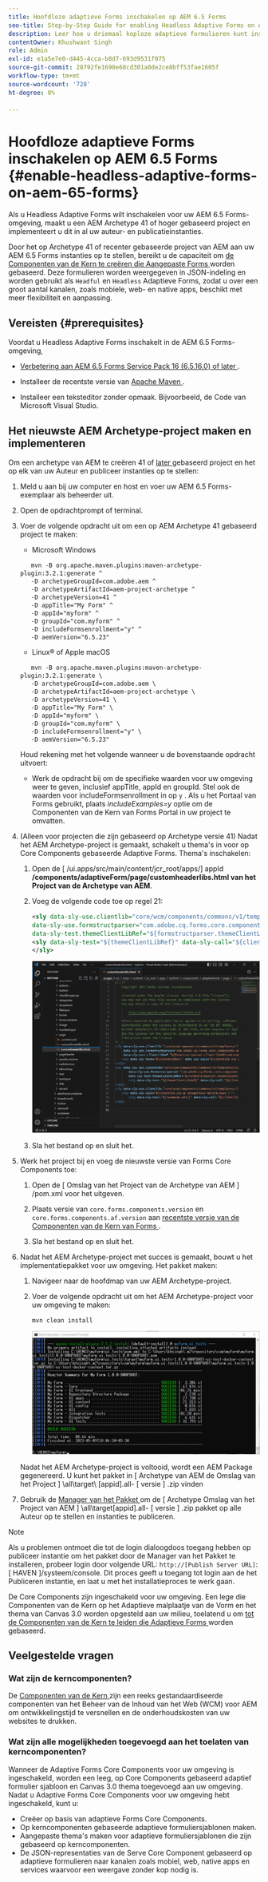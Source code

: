 ```yaml
---
title: Hoofdloze adaptieve Forms inschakelen op AEM 6.5 Forms
seo-title: Step-by-Step Guide for enabling Headless Adaptive Forms on AEM 6.5 Forms
description: Leer hoe u driemaal koploze adaptieve formulieren kunt inschakelen op AEM 6.5 Forms met Adobe-handleiding. In deze zelfstudie wordt u door het proces geleid, zodat u deze krachtige functie gemakkelijk in uw website kunt integreren en uw gebruikerservaring kunt verbeteren.
contentOwner: Khushwant Singh
role: Admin
exl-id: e1a5e7e0-d445-4cca-b8d7-693d9531f075
source-git-commit: 28792fe1690e68cd301a0de2ce8bff53fae1605f
workflow-type: tm+mt
source-wordcount: '728'
ht-degree: 0%

---
```


# Hoofdloze adaptieve Forms inschakelen op AEM 6.5 Forms {#enable-headless-adaptive-forms-on-aem-65-forms}

Als u Headless Adaptive Forms wilt inschakelen voor uw AEM 6.5 Forms-omgeving, maakt u een AEM Archetype 41 of hoger gebaseerd project en implementeert u dit in al uw auteur- en publicatieinstanties.

Door het op Archetype 41 of recenter gebaseerde project van AEM aan uw AEM 6.5 Forms instanties op te stellen, bereikt u de capaciteit om [ de Componenten van de Kern te creëren die Aangepaste Forms ](create-a-headless-adaptive-form.md) worden gebaseerd. Deze formulieren worden weergegeven in JSON-indeling en worden gebruikt als `Headful` en `Headless` Adaptieve Forms, zodat u over een groot aantal kanalen, zoals mobiele, web- en native apps, beschikt met meer flexibiliteit en aanpassing.

## Vereisten {#prerequisites}

Voordat u Headless Adaptive Forms inschakelt in de AEM 6.5 Forms-omgeving,

* [ Verbetering aan AEM 6.5 Forms Service Pack 16 (6.5.16.0) of later ](https://experienceleague.adobe.com/en/docs/experience-manager-65/content/release-notes/aem-forms-current-service-pack-installation-instructions).

* Installeer de recentste versie van [ Apache Maven ](https://maven.apache.org/download.cgi).

* Installeer een teksteditor zonder opmaak. Bijvoorbeeld, de Code van Microsoft Visual Studio.

## Het nieuwste AEM Archetype-project maken en implementeren

Om een archetype van AEM te creëren 41 of [ later ](https://github.com/adobe/aem-project-archetype) gebaseerd project en het op elk van uw Auteur en publiceer instanties op te stellen:

1. Meld u aan bij uw computer en host en voer uw AEM 6.5 Forms-exemplaar als beheerder uit.
1. Open de opdrachtprompt of terminal.
1. Voer de volgende opdracht uit om een op AEM Archetype 41 gebaseerd project te maken:

   * Microsoft Windows

   ```Shell
      mvn -B org.apache.maven.plugins:maven-archetype-plugin:3.2.1:generate ^
      -D archetypeGroupId=com.adobe.aem ^
      -D archetypeArtifactId=aem-project-archetype ^
      -D archetypeVersion=41 ^
      -D appTitle="My Form" ^
      -D appId="myform" ^
      -D groupId="com.myform" ^
      -D includeFormsenrollment="y" ^
      -D aemVersion="6.5.23" 
   ```

   * Linux® of Apple macOS

   ```Shell
      mvn -B org.apache.maven.plugins:maven-archetype-plugin:3.2.1:generate \
      -D archetypeGroupId=com.adobe.aem \
      -D archetypeArtifactId=aem-project-archetype \
      -D archetypeVersion=41 \
      -D appTitle="My Form" \
      -D appId="myform" \
      -D groupId="com.myform" \
      -D includeFormsenrollment="y" \
      -D aemVersion="6.5.23" 
   ```

   Houd rekening met het volgende wanneer u de bovenstaande opdracht uitvoert:

   * Werk de opdracht bij om de specifieke waarden voor uw omgeving weer te geven, inclusief appTitle, appId en groupId. Stel ook de waarden voor includeFormsenrollment in op `y` . Als u het Portaal van Forms gebruikt, plaats _includeExamples=y_ optie om de Componenten van de Kern van Forms Portal in uw project te omvatten.


1. (Alleen voor projecten die zijn gebaseerd op Archetype versie 41) Nadat het AEM Archetype-project is gemaakt, schakelt u thema&#39;s in voor op Core Components gebaseerde Adaptive Forms. Thema&#39;s inschakelen:

   1. Open de [ /ui.apps/src/main/content/jcr_root/apps/] appId __/components/adaptiveForm/page/customheaderlibs.html van het Project van de Archetype van AEM__.

   1. Voeg de volgende code toe op regel 21:

      ```XML
      <sly data-sly-use.clientlib="core/wcm/components/commons/v1/templates/clientlib.html"
      data-sly-use.formstructparser="com.adobe.cq.forms.core.components.models.form.FormStructureParser"
      data-sly-test.themeClientLibRef="${formstructparser.themeClientLibRefFromFormContainer}">
      <sly data-sly-test="${themeClientLibRef}" data-sly-call="${clientlib.css @ categories=themeClientLibRef}"/>
      </sly>
      ```

      ![ voeg bovengenoemde code op lijn 21 toe ](/help/assets/code-to-enable-themes.png)

   1. Sla het bestand op en sluit het.

1. Werk het project bij en voeg de nieuwste versie van Forms Core Components toe:

   1. Open de [ Omslag van het Project van de Archetype van AEM ] /pom.xml voor het uitgeven.
   1. Plaats versie van `core.forms.components.version` en `core.forms.components.af.version` aan [ recentste versie van de Componenten van de Kern van Forms ](https://github.com/adobe/aem-core-forms-components/tree/release/650).

   1. Sla het bestand op en sluit het.


1. Nadat het AEM Archetype-project met succes is gemaakt, bouwt u het implementatiepakket voor uw omgeving. Het pakket maken:

   1. Navigeer naar de hoofdmap van uw AEM Archetype-project.


   1. Voer de volgende opdracht uit om het AEM Archetype-project voor uw omgeving te maken:

      ```Shell
      mvn clean install
      ```

      ![ archetypebuild-success ](assets/corecomponent-build-successful.png)


   Nadat het AEM Archetype-project is voltooid, wordt een AEM Package gegenereerd. U kunt het pakket in [ Archetype van AEM de Omslag van het Project ] \all\target\ [appid].all- [ versie ] .zip vinden

1. Gebruik de [ Manager van het Pakket ](https://experienceleague.adobe.com/en/docs/experience-manager-65/content/sites/administering/contentmanagement/package-manager) om de [ Archetype Omslag van het Project van AEM ] \all\target\[appid].all- [ versie ] .zip pakket op alle Auteur op te stellen en instanties te publiceren.

>[!NOTE]
>
>
>
>Als u problemen ontmoet die tot de login dialoogdoos toegang hebben op publiceer instantie om het pakket door de Manager van het Pakket te installeren, probeer login door volgende URL: `http://[Publish Server URL]`:[ HAVEN ]/systeem/console. Dit proces geeft u toegang tot login aan de het Publiceren instantie, en laat u met het installatieproces te werk gaan.


De Core Components zijn ingeschakeld voor uw omgeving. Een lege die Componenten van de Kern op het Adaptieve malplaatje van de Vorm en het thema van Canvas 3.0 worden opgesteld aan uw milieu, toelatend u om [ tot de Componenten van de Kern te leiden die Adaptieve Forms ](create-a-headless-adaptive-form.md) worden gebaseerd.

## Veelgestelde vragen

### Wat zijn de kerncomponenten?

De [ Componenten van de Kern ](https://experienceleague.adobe.com/en/docs/experience-manager-core-components/using/introduction) zijn een reeks gestandaardiseerde componenten van het Beheer van de Inhoud van het Web (WCM) voor AEM om ontwikkelingstijd te versnellen en de onderhoudskosten van uw websites te drukken.

### Wat zijn alle mogelijkheden toegevoegd aan het toelaten van kerncomponenten?


Wanneer de Adaptive Forms Core Components voor uw omgeving is ingeschakeld, worden een leeg, op Core Components gebaseerd adaptief formulier sjabloon en Canvas 3.0 thema toegevoegd aan uw omgeving. Nadat u Adaptive Forms Core Components voor uw omgeving hebt ingeschakeld, kunt u:

* Creëer op basis van adaptieve Forms Core Components.
* Op kerncomponenten gebaseerde adaptieve formuliersjablonen maken.
* Aangepaste thema&#39;s maken voor adaptieve formuliersjablonen die zijn gebaseerd op kerncomponenten.
* De JSON-representaties van de Serve Core Component gebaseerd op adaptieve formulieren naar kanalen zoals mobiel, web, native apps en services waarvoor een weergave zonder kop nodig is.
